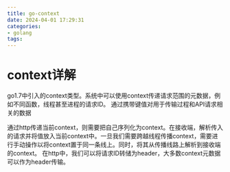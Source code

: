 ```yaml
---
title: go-context
date: 2024-04-01 17:29:31
categories:
- golang
tags:
---
```


# context详解
go1.7中引入的context类型。系统中可以使用context传递请求范围的元数据，例如不同函数，线程甚至进程的请求ID。
通过携带键值对用于传输过程和API请求相关的数据

通过http传递当前context，则需要把自己序列化为context。在接收端，解析传入的请求并将值放入当前context中。一旦我们需要跨越线程传播context，需要进行手动操作以将context置于同一条线上。同时，将其从传播线路上解析到接收端的context。
在http中，我们可以将请求ID转储为header，大多数context元数据可以作为header传输。